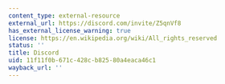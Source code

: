 ```yaml
---
content_type: external-resource
external_url: https://discord.com/invite/Z5qnVf8
has_external_license_warning: true
license: https://en.wikipedia.org/wiki/All_rights_reserved
status: ''
title: Discord
uid: 11f11f0b-671c-428c-b825-80a4eaca46c1
wayback_url: ''
---
```

